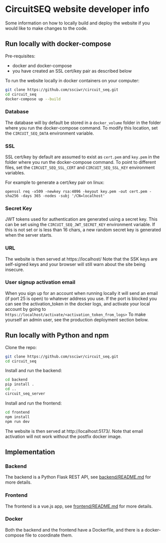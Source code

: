 # CircuitSEQ website developer info

Some information on how to locally build and deploy the website if you would like to make changes to the code.

## Run locally with docker-compose

Pre-requisites:

- docker and docker-compose
- you have created an SSL cert/key pair as described below

To run the website locally in docker containers on your computer:

```sh
git clone https://github.com/ssciwr/circuit_seq.git
cd circuit_seq
docker-compose up --build
```

### Database

The database will by default be stored in a `docker_volume` folder
in the folder where you run the docker-compose command.
To modify this location, set the `CIRCUIT_SEQ_DATA` environment variable.

### SSL

SSL cert/key by default are assumed to exist as `cert.pem` and `key.pem`
in the folder where you run the docker-compose command.
To point to different files, set the `CIRCUIT_SEQ_SSL_CERT` and `CIRCUIT_SEQ_SSL_KEY` environment variables.

For example to generate a cert/key pair on linux:

```
openssl req -x509 -newkey rsa:4096 -keyout key.pem -out cert.pem -sha256 -days 365 -nodes -subj '/CN=localhost'
```

### Secret Key

JWT tokens used for authentication are generated using a secret key.
This can be set using the `CIRCUIT_SEQ_JWT_SECRET_KEY` environment variable.
If this is not set or is less than 16 chars, a new random secret key is generated when the server starts.

### URL

The website is then served at https://localhost/
Note that the SSK keys are self-signed keys and your browser will still warn about the site being insecure.

### User signup activation email

When you sign up for an account when running locally it will send an email (if port 25 is open) to whatever address you use.
If the port is blocked you can see the activation_token in the docker logs,
and activate your local account by going to `https://localhost/activate/<activation_token_from_logs>`
To make yourself an admin user, see the production deployment section below.

## Run locally with Python and npm

Clone the repo:

```sh
git clone https://github.com/ssciwr/circuit_seq.git
cd circuit_seq
```

Install and run the backend:

```sh
cd backend
pip install .
cd ..
circuit_seq_server
```

Install and run the frontend:

```sh
cd frontend
npm install
npm run dev
```

The website is then served at http://localhost:5173/.
Note that email activation will not work without the postfix docker image.

## Implementation

### Backend

The backend is a Python Flask REST API, see [backend/README.md](backend/README.md) for more details.

### Frontend

The frontend is a vue.js app, see [frontend/README.md](frontend/README.md) for more details.

### Docker

Both the backend and the frontend have a Dockerfile,
and there is a docker-compose file to coordinate them.
